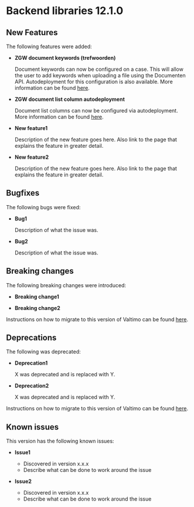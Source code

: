 # Backend libraries 12.1.0

## New Features

The following features were added:

* **ZGW document keywords (trefwoorden)**

  Document keywords can now be configured on a case. This will allow the user to add keywords when uploading a file using the Documenten API.
  Autodeployment for this configuration is also available. More information can be found [here](/using-valtimo/zgw/documents/zgw-documents.md#keywords-trefwoorden).

* **ZGW document list column autodeployment**

  Document list columns can now be configured via autodeployment. More information can be found [here](/using-valtimo/zgw/documents/zgw-documents.md#autodeployment-1).

* **New feature1**

  Description of the new feature goes here.
  Also link to the page that explains the feature in greater detail.

* **New feature2**

  Description of the new feature goes here.
  Also link to the page that explains the feature in greater detail.


## Bugfixes

The following bugs were fixed:

* **Bug1**

  Description of what the issue was.

* **Bug2**

  Description of what the issue was.

## Breaking changes

The following breaking changes were introduced:

* **Breaking change1**

* **Breaking change2**

Instructions on how to migrate to this version of Valtimo can be found [here](migration.md).

## Deprecations

The following was deprecated:

* **Deprecation1**

  X was deprecated and is replaced with Y.

* **Deprecation2**

  X was deprecated and is replaced with Y.

Instructions on how to migrate to this version of Valtimo can be found [here](migration.md).

## Known issues

This version has the following known issues:

* **Issue1**
  * Discovered in version x.x.x
  * Describe what can be done to work around the issue

* **Issue2**
  * Discovered in version x.x.x
  * Describe what can be done to work around the issue
